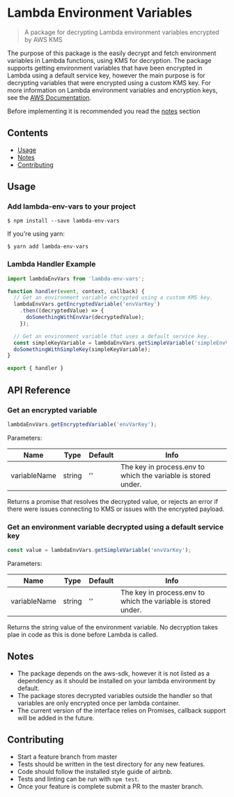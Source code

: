 # Lambda Environment Variables
> A package for decrypting Lambda environment variables encrypted by AWS KMS

The purpose of this package is the easily decrypt and fetch environment variables in Lambda functions, using KMS for decryption. The package supports getting environment variables that have been encrypted in Lambda using a default service key, however the main purpose is for decrypting variables that were encrypted using a custom KMS key. For more information on Lambda environment variables and encryption keys, see the [AWS Documentation](http://docs.aws.amazon.com/lambda/latest/dg/env_variables.html).

Before implementing it is recommended you read the [notes](#notes) section
## Contents
- [Usage](#usage)
- [Notes](#notes)
- [Contributing](#contributing)

## Usage
### Add lambda-env-vars to your project
```console
$ npm install --save lambda-env-vars
```
If you're using yarn:
```console
$ yarn add lambda-env-vars
```

### Lambda Handler Example
```javascript
import lambdaEnvVars from 'lambda-env-vars';

function handler(event, context, callback) {
  // Get an environment variable encrypted using a custom KMS key.
  lambdaEnvVars.getEncryptedVariable('envVarKey')
    .then((decryptedValue) => {
      doSomethingWithEnvVar(decryptedValue);
    });

  // Get an environment variable that uses a default service key.
  const simpleKeyVariable = lambdaEnvVars.getSimpleVariable('simpleEnvVarKey');
  doSomethingWithSimpleKey(simpleKeyVariable);
}

export { handler }
```

## API Reference

### Get an encrypted variable
```javascript
lambdaEnvVars.getEncryptedVariable('envVarKey');
```
Parameters:

| Name | Type | Default | Info |
| --- | --- | --- | --- |
| variableName | string | '' | The key in process.env to which the variable is stored under. |

Returns a promise that resolves the decrypted value, or rejects an error if there were issues connecting to KMS or issues with the encrypted payload.

### Get an environment variable decrypted using a default service key
```javascript
const value = lambdaEnvVars.getSimpleVariable('envVarKey');
```
Parameters:

| Name | Type | Default | Info |
| --- | --- | --- | --- |
| variableName | string | '' | The key in process.env to which the variable is stored under. |

Returns the string value of the environment variable. No decryption takes plae in code as this is done before Lambda is called.

## Notes
 - The package depends on the aws-sdk, however it is not listed as a dependency as it should be installed on your lambda environment by default.
 - The package stores decrypted variables outside the handler so that variables are only encrypted once per lambda container.
 - The current version of the interface relies on Promises, callback support will be added in the future.

## Contributing
- Start a feature branch from master
- Tests should be written in the test directory for any new features.
- Code should follow the installed style guide of airbnb.
- Tests and linting can be run with `npm test`.
- Once your feature is complete submit a PR to the master branch.
